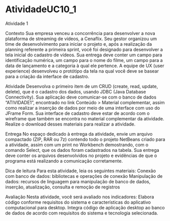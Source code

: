 # AtividadeUC10_1
Atividade 1
 
Contexto
Sua empresa venceu a concorrência para desenvolver a nova plataforma de streaming de vídeos, a Cenaflix.
Seu gestor organizou um time de desenvolvimento para iniciar o projeto e, após a realização da planning referente a primeira sprint,
você foi designado para desenvolver a tela inicial do cadastro de vídeos. Sua entrega deve conter um campo para identificação numérica, um campo para o nome do filme,
um campo para a data de lançamento e a categoria à qual ele pertence.
A equipe de UX (user experience) desenvolveu o protótipo da tela na qual você deve se basear para a criação da interface de cadastro.
 
Atividade
Desenvolva o primeiro item de um CRUD (create, read, update, delete), que é o cadastro dos dados, usando JDBC (Java Database Connectivity).
Sua aplicação deve comunicar-se com o banco de dados “ATIVIDADE1”, encontrado no link Conteúdo > Material complementar,
assim como realizar a inserção de dados por meio de uma interface com uso do JFrame Form. 
Sua interface de cadastro deve estar de acordo com o wireframe que também se encontra no material complementar da atividade. 
Realize o download desses materiais para realizar a atividade.
 
Entrega
No espaço dedicado à entrega da atividade, envie um arquivo compactado (ZIP, RAR ou 7z) contendo todo o projeto NetBeans criado para a atividade,
assim com um print no Workbench demostrando, com o comando Select, que os dados foram cadastrados na tabela.
Sua entrega deve conter os arquivos desenvolvidos no projeto e evidências de que o programa está realizando a comunicação corretamente.
 
Dica de leitura
Para esta atividade, leia os seguintes materiais:
Conexão com banco de dados: bibliotecas e operações de conexão
Manipulação de dados: recursos de linguagem para manipulação de banco de dados, inserção, atualização, consulta e remoção de registros
 
Avaliação
Nesta atividade, você será avaliado nos indicadores:
Elabora código conforme requisitos do sistema e características do aplicativo computacional para desktop.
Integra código de aplicação desktop ao banco de dados de acordo com requisitos do sistema e tecnologia selecionada.
